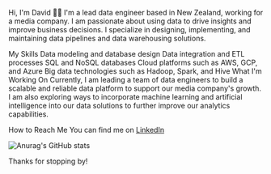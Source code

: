 Hi, I'm David 👋🏽
I'm a lead data engineer based in New Zealand, working for a media company. I am passionate about using data to drive insights and improve business decisions. I specialize in designing, implementing, and maintaining data pipelines and data warehousing solutions.

My Skills
Data modeling and database design
Data integration and ETL processes
SQL and NoSQL databases
Cloud platforms such as AWS, GCP, and Azure
Big data technologies such as Hadoop, Spark, and Hive
What I'm Working On
Currently, I am leading a team of data engineers to build a scalable and reliable data platform to support our media company's growth. I am also exploring ways to incorporate machine learning and artificial intelligence into our data solutions to further improve our analytics capabilities.

How to Reach Me
You can find me on [LinkedIn](https://www.linkedin.com/in/mrdavidpowell/)

![Anurag's GitHub stats](https://github-readme-stats.vercel.app/api?username=depowell&show_icons=true&theme=radical)

Thanks for stopping by!
